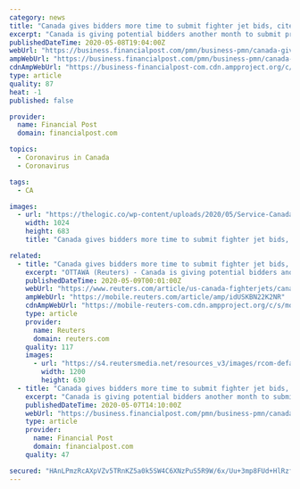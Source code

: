 ```yaml
---
category: news
title: "Canada gives bidders more time to submit fighter jet bids, cites coronavirus"
excerpt: "Canada is giving potential bidders another month to submit proposals for a multibillion-dollar contract to supply 88 new fighter jets, time needed due to complications caused by the"
publishedDateTime: 2020-05-08T19:04:00Z
webUrl: "https://business.financialpost.com/pmn/business-pmn/canada-gives-bidders-more-time-to-submit-fighter-jet-bids-cites-coronavirus-2"
ampWebUrl: "https://business.financialpost.com/pmn/business-pmn/canada-gives-bidders-more-time-to-submit-fighter-jet-bids-cites-coronavirus-2/amp"
cdnAmpWebUrl: "https://business-financialpost-com.cdn.ampproject.org/c/s/business.financialpost.com/pmn/business-pmn/canada-gives-bidders-more-time-to-submit-fighter-jet-bids-cites-coronavirus-2/amp"
type: article
quality: 87
heat: -1
published: false

provider:
  name: Financial Post
  domain: financialpost.com

topics:
  - Coronavirus in Canada
  - Coronavirus

tags:
  - CA

images:
  - url: "https://thelogic.co/wp-content/uploads/2020/05/Service-Canada-Lineup-Quebec_Mar_2020-P_Paul-Chiasson-CP_23056766-1024x683-1.jpg?w=260&h=195&crop=1&quality=80&strip=all"
    width: 1024
    height: 683
    title: "Canada gives bidders more time to submit fighter jet bids, cites coronavirus"

related:
  - title: "Canada gives bidders more time to submit fighter jet bids, cites coronavirus"
    excerpt: "OTTAWA (Reuters) - Canada is giving potential bidders another month to submit proposals for a multibillion-dollar contract to supply 88 new fighter jets, time needed due to complications caused by the coronavirus outbreak. The move is the latest delay in a ..."
    publishedDateTime: 2020-05-09T00:01:00Z
    webUrl: "https://www.reuters.com/article/us-canada-fighterjets/canada-gives-bidders-more-time-to-submit-fighter-jet-bids-cites-coronavirus-idUSKBN22K2NR"
    ampWebUrl: "https://mobile.reuters.com/article/amp/idUSKBN22K2NR"
    cdnAmpWebUrl: "https://mobile-reuters-com.cdn.ampproject.org/c/s/mobile.reuters.com/article/amp/idUSKBN22K2NR"
    type: article
    provider:
      name: Reuters
      domain: reuters.com
    quality: 117
    images:
      - url: "https://s4.reutersmedia.net/resources_v3/images/rcom-default.png"
        width: 1200
        height: 630
  - title: "Canada gives bidders more time to submit fighter jet bids, cites coronavirus"
    excerpt: "Canada is giving potential bidders another month to submit proposals for a multibillion-dollar contract to supply 88 new fighter jets, time needed due to complications caused by the"
    publishedDateTime: 2020-05-07T14:10:00Z
    webUrl: "https://business.financialpost.com/pmn/business-pmn/canada-gives-bidders-more-time-to-submit-fighter-jet-bids-cites-coronavirus"
    type: article
    provider:
      name: Financial Post
      domain: financialpost.com
    quality: 47

secured: "HAnLPmzRcAXpVZv5TRnKZ5a0k5SW4C6XNzPuS5R9W/6x/Uu+3mp8FUd+HlRzfymuOr0qSYJjjK6KPpBT/pHYmB+h7/7xcz2ahHniy2t8e3tCvKP6s5MHq618Jdtmns7p/M2+gdKOswFkjvSEBE9F1gA6tpK7HRGy2/6+Qjd8zGS1ouguC/TxwMbB900iBK14RLXsb2lYMQ051H5b2BmrdFXhtO2kk5AyBaJ/8akacHBgYVjx/Q9aKPVvK4WLNkkq3ZIXfjaKQ1+m0N1NXUs7dJM9G3AnLx0e5/kw5WnycPw+6tqy45Qo/qE6S0oMjTRpppNKx6TRTc3Aebq6k9bTwZgV8bhVDQZabm4j1CXtZpe1PMcbyxxY2B4y77Yl5ueZaL57eAOOFHR5Qlm0+nzm18I4Cd4kG5KwvHu4NSTNJWNDW180FbdwPXNk43Aj0gHB+NH1Ge4wV5vAQukVdpbeDjjkNlSFw9g+KdQ4xNCwdnQ=;mCmjpBJS12Ud0+m6RoHeKw=="
---
```


